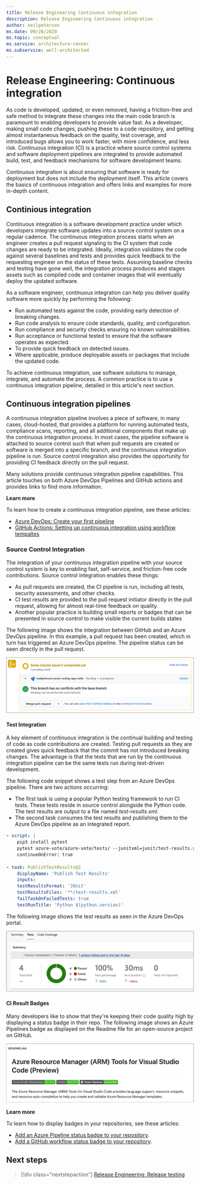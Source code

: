 ```yaml
---
title: Release Engineering Continuous integration
description: Release Engineering Continuous integration
author: neilpeterson
ms.date: 09/28/2020
ms.topic: conceptual
ms.service: architecture-center
ms.subservice: well-architected
---
```


# Release Engineering: Continuous integration

As code is developed, updated, or even removed, having a friction-free and safe method to integrate these changes into the main code branch is paramount to enabling developers to provide value fast. As a developer, making small code changes, pushing these to a code repository, and getting almost instantaneous feedback on the quality, test coverage, and introduced bugs allows you to work faster, with more confidence, and less risk. Continuous integration (CI) is a practice where source control systems and software deployment pipelines are integrated to provide automated build, test, and feedback mechanisms for software development teams. 

Continuous integration is about ensuring that software is ready for deployment but does not include the deployment itself. This article covers the basics of continuous integration and offers links and examples for more in-depth content.

## Continious integration

Continuous integration is a software development practice under which developers integrate software updates into a source control system on a regular cadence. The continuous integration process starts when an engineer creates a pull request signaling to the CI system that code changes are ready to be integrated. Ideally, integration validates the code against several baselines and tests and provides quick feedback to the requesting engineer on the status of these tests. Assuming baseline checks and testing have gone well, the integration process produces and stages assets such as compiled code and container images that will eventually deploy the updated software.

As a software engineer, continuous integration can help you deliver quality software more quickly by performing the following:

- Run automated tests against the code, providing early detection of breaking changes.
- Run code analysis to ensure code standards, quality, and configuration.
- Run compliance and security checks ensuring no known vulnerabilities.
- Run acceptance or functional tested to ensure that the software operates as expected.
- To provide quick feedback on detected issues.
- Where applicable, produce deployable assets or packages that include the updated code.

To achieve continuous integration, use software solutions to manage, integrate, and automate the process. A common practice is to use a continuous integration pipeline, detailed in this article's next section.

## Continuous integration pipelines

A continuous integration pipeline involves a piece of software, in many cases, cloud-hosted, that provides a platform for running automated tests, compliance scans, reporting, and all additional components that make up the continuous integration process. In most cases, the pipeline software is attached to source control such that when pull requests are created or software is merged into a specific branch, and the continuous integration pipeline is run. Source control integration also provides the opportunity for providing CI feedback directly on the pull request.

Many solutions provide continuous integration pipeline capabilities. This article touches on both Azure DevOps Pipelines and GitHub actions and provides links to find more information.

**Learn more**

To learn how to create a continuous integration pipeline, see these articles:

- [Azure DevOps: Create your first pipeline](https://docs.microsoft.com/azure/devops/pipelines/create-first-pipeline?view=azure-devops&preserve-view=true)
- [GitHub Actions: Setting up continuous integration using workflow tempaltes](https://docs.github.com/en/free-pro-team@latest/actions/guides/setting-up-continuous-integration-using-workflow-templates)

### Source Control Integration

The integration of your continuous integration pipeline with your source control system is key to enabling fast, self-service, and friction-free code contributions. Source control integration enables these things:

- As pull requests are created, the CI pipeline is run, including all tests, security assessments, and other checks.
- CI test results are provided to the pull request initiator directly in the pull request, allowing for almost real-time feedback on quality.
- Another popular practice is building small reports or badges that can be presented in source control to make visible the current builds states

The following image shows the integration between GitHub and an Azure DevOps pipeline. In this example, a pull request has been created, which in turn has triggered an Azure DevOps pipeline. The pipeline status can be seen directly in the pull request.

![Image of Azure DevOps status badge in GitHub repository.](../_images/devops/ado-github-status.png)

#### Test Integration

A key element of continuous integration is the continual building and testing of code as code contributions are created. Testing pull requests as they are created gives quick feedback that the commit  has not introduced breaking changes. The advantage is that the tests that are run by the continuous integration pipeline can be the same tests run during test-driven development.

The following code snippet shows a test step from an Azure DevOps pipeline. There are two actions occurring:

- The first task is using a popular Python testing framework to run CI tests. These tests reside in source control alongside the Python code. The test results are output to a file named _test-results.xml_.
- The second task consumes the test results and publishing them to the Azure DevOps pipeline as an integrated report.

```yaml
- script: |
    pip3 install pytest
    pytest azure-vote/azure-vote/tests/ --junitxml=junit/test-results.xml
    continueOnError: true

- task: PublishTestResults@2
    displayName: 'Publish Test Results'
    inputs:
    testResultsFormat: 'JUnit'
    testResultsFiles: '**/test-results.xml'
    failTaskOnFailedTests: true
    testRunTitle: 'Python $(python.version)'
```

The following image shows the test results as seen in the Azure DevOps portal.

![Image of Azure DevOps pipeline tests in the Azure DevOps portal.](../_images/devops/ado-tests.png)

#### CI Result Badges

Many developers like to show that they're keeping their code quality high by displaying a status badge in their repo. The following image shows an Azure Pipelines badge as displayed on the Readme file for an open-source project on GitHub.

![Image of Azure DevOps integration with GitHub.](../_images/devops/github-status-badge.png)

**Learn more**

To learn how to display badges in your repositories, see these articles:

- [Add an Azure Pipeline status badge to your repository](https://docs.microsoft.com/azure/devops/pipelines/create-first-pipeline?view=azure-devops&tabs=java%2Ctfs-2018-2%2Cbrowser&preserve-view=true#add-a-status-badge-to-your-repository).
- [Add a GitHub workflow status badge to your repository](https://docs.github.com/en/free-pro-team@latest/actions/managing-workflow-runs/adding-a-workflow-status-badge).

## Next steps

> [!div class="nextstepaction"]
> [Release Engineering: Release testing](./release-engineering-testing.md)
